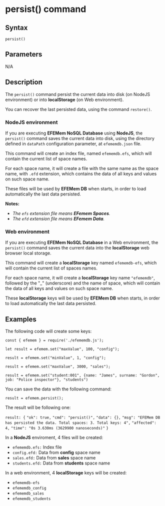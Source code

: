 # persist() command

## **Syntax** 

`persist()`



## **Parameters**

N/A



## **Description**

The `persist()` command persist the current data into disk (on NodeJS environment) or into **localStorage** (on Web environment).

You can recover the last persisted data, using the command `restore()`.



### NodeJS environment

If you are executing **EFEMem NoSQL Database** using **NodeJS**, the `persist()` command saves the current data into disk, using the directory defined in `dataPath` configuration parameter, at `efememdb.json` file.

This command will create an index file, named `efememdb.efs`, which will contain the current list of space names. 

For each space name, it will create a file with the same name as the space name, with `.efd` extension, which contains the data of all keys and values on such space name.

These files will be used by **EFEMem DB** when starts, in order to load automatically the last data persisted.



**Notes:** 

- *The `efs` extension file means **EFemem Spaces**.*
- *The `efd` extension file means **EFemem Data**.*



### Web environment

If you are executing **EFEMem NoSQL Database** in a Web environment, the `persist()` command saves the current data into the **localStorage** web browser local storage.

This command will create a **localStorage** key named `efememdb-efs`, which will contain the current list of spaces names.

For each space name, it will create a **localStorage** key name `"efememdb"`, followed by the "_" (underscore) and the name of space, which will contain the data of all keys and values on such space name.

These **localStorage** keys will be used by **EFEMem DB** when starts, in order to load automatically the last data persisted.



## **Examples**

The following code will create some keys:

`const { efemem } = require('./efememdb.js');`



`let result = efemem.set("maxValue", 100, "config");`

`result = efemem.set("minValue", 1, "config");`

`result = efemem.set("maxValue", 3000, "sales");`

`result = efemem.set("student:001", {name: "James", surname: "Gordon", job: "Police inspector"}, "students")`



You can save the data with the following command:

`result = efemem.persist();`



The result will be following one:

`result: {`
  `"ok": true,`
  `"cmd": "persist()",`
  `"data": {},`
  `"msg": "EFEMem DB has persisted the data. Total spaces: 3. Total keys: 4",`
  `"affected": 4,`
  `"time": "0s 3.630ms (3629900 nanoseconds)"`
`}`



In a **NodeJS** enviroment, 4 files will be created:

- `efememdb.efs:` Index file
- `config.efd:` Data from **config** space name
- `sales.efd:` Data from **sales** space name
- `students.efd:` Data from **students** space name



In a web environment, 4 **localStorage** keys will be created:

- `efememdb-efs`
- `efememdb_config`
- `efememdb_sales`
- `efememdb_students`

